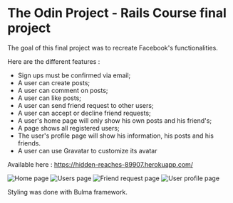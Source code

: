 # The Odin Project - Rails Course final project

The goal of this final project was to recreate Facebook's functionalities.

Here are the different features :

- Sign ups must be confirmed via email;
- A user can create posts;
- A user can comment on posts;
- A user can like posts;
- A user can send friend request to other users;
- A user can accept or decline friend requests;
- A user's home page will only show his own posts and his friend's;
- A page shows all registered users;
- The user's profile page will show his information, his posts and his friends.
- A user can use Gravatar to customize its avatar

Available here : https://hidden-reaches-89907.herokuapp.com/

![Home page](https://i.imgur.com/qYE6NQp.png)
![Users page](https://i.imgur.com/ZGRBdFQ.png)
![Friend request page](https://i.imgur.com/mk0uzYA.png)
![User profile page](https://i.imgur.com/AO6Yw4g.png)

Styling was done with Bulma framework.
